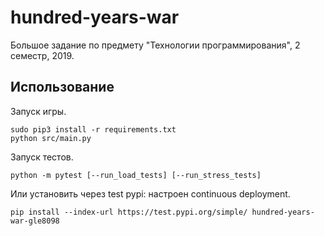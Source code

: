 # hundred-years-war
Большое задание по предмету "Технологии программирования", 2 семестр, 2019.

Использование
-------------
Запуск игры.
```
sudo pip3 install -r requirements.txt
python src/main.py
```
Запуск тестов.
```
python -m pytest [--run_load_tests] [--run_stress_tests]
```
Или установить через test pypi: настроен continuous deployment.
```
pip install --index-url https://test.pypi.org/simple/ hundred-years-war-gle8098
```
